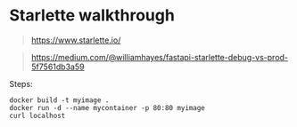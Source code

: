 # Starlette walkthrough

>  https://www.starlette.io/

> https://medium.com/@williamhayes/fastapi-starlette-debug-vs-prod-5f7561db3a59

Steps:

```
docker build -t myimage .
docker run -d --name mycontainer -p 80:80 myimage
curl localhost
```
